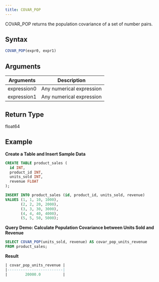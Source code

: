 ```yaml
---
title: COVAR_POP
---
```


COVAR_POP returns the population covariance of a set of number pairs. 

## Syntax

```sql
COVAR_POP(expr0, expr1)
```

## Arguments

| Arguments    |        Description       |
| ------------ | ------------------------ |
| expression0  | Any numerical expression |
| expression1  | Any numerical expression |

## Return Type

float64

## Example

**Create a Table and Insert Sample Data**
```sql
CREATE TABLE product_sales (
  id INT,
  product_id INT,
  units_sold INT,
  revenue FLOAT
);

INSERT INTO product_sales (id, product_id, units_sold, revenue)
VALUES (1, 1, 10, 1000),
       (2, 2, 20, 2000),
       (3, 3, 30, 3000),
       (4, 4, 40, 4000),
       (5, 5, 50, 5000);
```

**Query Demo: Calculate Population Covariance between Units Sold and Revenue**

```sql
SELECT COVAR_POP(units_sold, revenue) AS covar_pop_units_revenue
FROM product_sales;
```

**Result**
```sql
| covar_pop_units_revenue |
|-------------------------|
|        20000.0          |
```